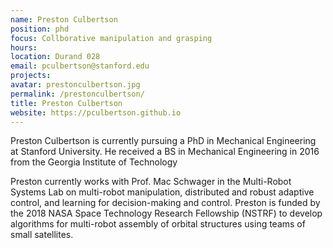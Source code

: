 ```yaml
---
name: Preston Culbertson
position: phd
focus: Collborative manipulation and grasping
hours:
location: Durand 028
email: pculbertson@stanford.edu
projects:
avatar: prestonculbertson.jpg
permalink: /prestonculbertson/
title: Preston Culbertson
website: https://pculbertson.github.io
---
```


Preston Culbertson is currently pursuing a PhD in Mechanical Engineering at Stanford University.  He received a BS in Mechanical Engineering in 2016 from the Georgia Institute of Technology

Preston currently works with Prof. Mac Schwager in the Multi-Robot Systems Lab on multi-robot manipulation, distributed and robust adaptive control, and learning for decision-making and control. Preston is funded by the 2018 NASA Space Technology Research Fellowship (NSTRF) to develop algorithms for multi-robot assembly of orbital structures using teams of small satellites.